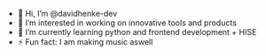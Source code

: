 - 👋 Hi, I’m @davidhenke-dev
- 👀 I’m interested in working on innovative tools and products
- 🌱 I’m currently learning python and frontend development + HISE
- ⚡ Fun fact: I am making music aswell

<!---
davidhenke-dev/davidhenke-dev is a ✨ special ✨ repository because its `README.md` (this file) appears on your GitHub profile.
You can click the Preview link to take a look at your changes.
--->
